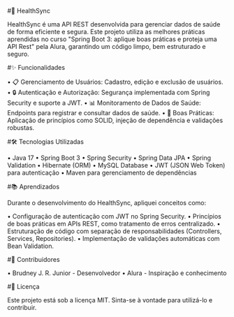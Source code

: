 #🏥 HealthSync

HealthSync é uma API REST desenvolvida para gerenciar dados de saúde de forma eficiente e segura. Este projeto utiliza as melhores práticas aprendidas no curso "Spring Boot 3: aplique boas práticas e proteja uma API Rest" pela Alura, garantindo um código limpo, bem estruturado e seguro.

#✨ Funcionalidades

• 📋 Gerenciamento de Usuários: Cadastro, edição e exclusão de usuários.
• 🔒 Autenticação e Autorização: Segurança implementada com Spring Security e suporte a JWT.
• 📊 Monitoramento de Dados de Saúde: Endpoints para registrar e consultar dados de saúde.
• 📂 Boas Práticas: Aplicação de princípios como SOLID, injeção de dependência e validações robustas.

#🛠️ Tecnologias Utilizadas

• Java 17
• Spring Boot 3
  • Spring Security
  • Spring Data JPA
  • Spring Validation
• Hibernate (ORM)
• MySQL Database
• JWT (JSON Web Token) para autenticação
• Maven para gerenciamento de dependências

#📚 Aprendizados

Durante o desenvolvimento do HealthSync, apliquei conceitos como:

• Configuração de autenticação com JWT no Spring Security.
• Princípios de boas práticas em APIs REST, como tratamento de erros centralizado.
• Estruturação de código com separação de responsabilidades (Controllers, Services, Repositories).
• Implementação de validações automáticas com Bean Validation.

#👥 Contribuidores

• Brudney J. R. Junior - Desenvolvedor
• Alura - Inspiração e conhecimento

#📄 Licença

Este projeto está sob a licença MIT. Sinta-se à vontade para utilizá-lo e contribuir.
